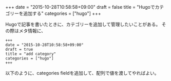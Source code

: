 +++
date = "2015-10-28T10:58:58+09:00"
draft = false
title = "Hugoでカテゴリーを追加する"
categories = ["hugo"]
+++

Hugoで記事を書いたときに、カテゴリーを追加して管理したいことがある。
その際はメタ情報に、

```
+++
date = "2015-10-28T10:58:58+09:00"
draft = true
title = "add category"
categories = ["hugo"]
+++
```
以下のように、categories fieldを追加して、配列で値を渡してやればよい。
